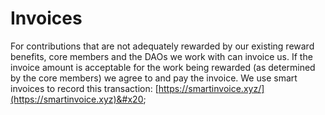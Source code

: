 # Invoices

For contributions that are not adequately rewarded by our existing reward benefits, core members and the DAOs we work with can invoice us. If the invoice amount is acceptable for the work being rewarded (as determined by the core members) we agree to and pay the invoice. We use smart invoices to record this transaction: [https://smartinvoice.xyz/](https://smartinvoice.xyz)&#x20;

